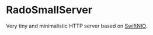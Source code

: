 # RadoSmallServer

Very tiny and minimalistic HTTP server based on [SwiftNIO](https://github.com/apple/swift-nio).
